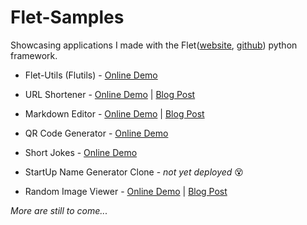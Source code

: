 # Flet-Samples

 Showcasing applications I made with the Flet([website](https://flet.dev), [github](https://github.com/flet-dev/flet)) python framework.

- Flet-Utils (Flutils) - [Online Demo](https://flutils.fly.dev/)

- URL Shortener - [Online Demo](https://url-shorten.fly.dev/) | [Blog Post](https://medium.com/@ndonkohenri/building-a-url-shortener-flutter-app-with-flet-python-framework-fffa1d98a53e)

- Markdown Editor - [Online Demo](https://md-editor.fly.dev/) | [Blog Post](https://medium.com/@ndonkohenri/building-a-markdown-editor-previewer-with-flet-7d9b06d6dc4b)

- QR Code Generator - [Online Demo](https://qrcode-gen.fly.dev/)

- Short Jokes - [Online Demo](https://short-jokes.henrindonko.repl.co/)

- StartUp Name Generator Clone - _not yet deployed_ 😵‍

- Random Image Viewer - [Online Demo](https://random-image-generator.henrindonko.repl.co) | [Blog Post](https://ndonkohenri.medium.com/building-a-random-image-generator-flutter-app-with-the-flet-python-framework-ecfe8b5daaf8)

[//]: # (- [Online Demo]&#40;https://startup-name-generator.henrindonko.repl.co&#41;)

_More are still to come..._
